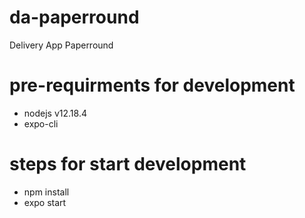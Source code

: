 # da-paperround
Delivery App Paperround

# pre-requirments for development
* nodejs v12.18.4
* expo-cli

# steps for start development
* npm install
* expo start

